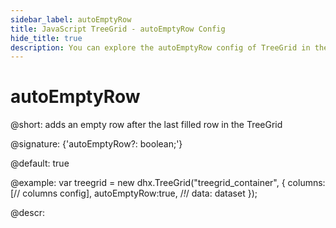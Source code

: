 ```yaml
---
sidebar_label: autoEmptyRow
title: JavaScript TreeGrid - autoEmptyRow Config 
hide_title: true
description: You can explore the autoEmptyRow config of TreeGrid in the documentation of the DHTMLX JavaScript UI library. Browse developer guides and API reference, try out code examples and live demos, and download a free 30-day evaluation version of DHTMLX Suite 7.
---
```

 
# autoEmptyRow

@short: adds an empty row after the last filled row in the TreeGrid

@signature: {'autoEmptyRow?: boolean;'}

@default: true

@example:
var treegrid = new dhx.TreeGrid("treegrid_container", {
	columns: [// columns config],
	autoEmptyRow:true,  /*!*/
	data: dataset
});

@descr:
